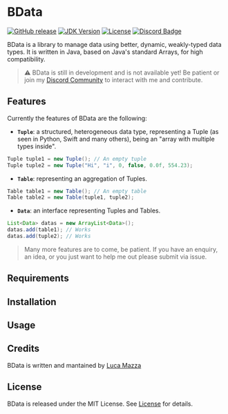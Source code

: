 # BData
[![GitHub release](https://img.shields.io/github/v/release/lucamazzza/BData?color=green&label=latest%20release&sort=semver)](https://github.com/lucamazzza/BData/releases/latest)
[![JDK Version](https://img.shields.io/badge/JDK-17-aa8664.svg)](https://www.oracle.com/java/technologies/downloads/#java17)
[![License](https://img.shields.io/badge/License-MIT-purple)](LICENSE)
[![Discord Badge](https://img.shields.io/discord/1119987238202261664?color=5865F2&label=&logo=discord&logoColor=white)](https://discord.gg/B3yXwmHb2V)

BData is a library to manage data using better, dynamic, weakly-typed data types.
It is written in Java, based on Java's standard Arrays, for high compatibility.

> ⚠️ BData is still in development and is not available yet! Be patient or join my [Discord Community](https://discord.gg/B3yXwmHb2V) to interact with me and contribute.

## Features
Currently the features of BData are the following:
* **`Tuple`**: a structured, heterogeneous data type, representing a Tuple (as seen in Python, Swift and many others), being an "array with multiple types inside".
``` java
Tuple tuple1 = new Tuple(); // An empty tuple
Tuple tuple2 = new Tuple("Hi", "i", 0, false, 0.0f, 554.23);
```

* **`Table`**: representing an aggregation of Tuples.
``` java
Table table1 = new Table(); // An empty table
Table table2 = new Table(tuple1, tuple2);
```

* **`Data`**: an interface representing Tuples and Tables.
``` java
List<Data> datas = new ArrayList<Data>();
datas.add(table1); // Works
datas.add(tuple2); // Works
```

> Many more features are to come, be patient. If you have an enquiry, an idea, or you just want to help me out please submit via issue. 

## Requirements


## Installation


## Usage


## Credits
BData is written and mantained by [Luca Mazza](https://mazluc.ch)

## License
BData is released under the MIT License.
See [License](LICENSE) for details.
